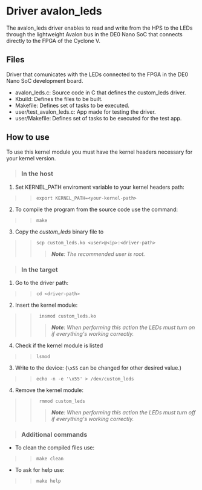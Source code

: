 # Driver avalon_leds

The avalon_leds driver enables to read and write from the HPS to the LEDs through the lightweight Avalon bus in the DE0 Nano SoC that connects directly to the FPGA of the Cyclone V.

## Files

Driver that comunicates with the LEDs connected to the FPGA in the DE0 Nano SoC development board.

* avalon_leds.c: Source code in C that defines the custom_leds driver.
* Kbuild: Defines the files to be built.
* Makefile: Defines set of tasks to be executed.
* user/test_avalon_leds.c: App made for testing the driver.
* user/Makefile: Defines set of tasks to be executed for the test app.

## How to use

To use this kernel module you must have the kernel headers necessary for your kernel version.

> ### In the host
1. Set KERNEL_PATH enviroment variable to your kernel headers path:
> > `export KERNEL_PATH=<your-kernel-path>`
2. To compile the program from the source code use the command:
> > `make`
3. Copy the *custom_leds* binary file to 
> > `scp custom_leds.ko <user>@<ip>:<driver-path>`
> > > ***Note**: The recommended user is root.*

> ### In the target
1. Go to the driver path:
> > `cd <driver-path>`
2. Insert the kernel module:
> > ` insmod custom_leds.ko`
> > > ***Note**: When performing this action the LEDs must turn on if everything's working correctly.*
4. Check if the kernel module is listed
> > `lsmod`
3. Write to the device: (`\x55` can be changed for other desired value.)
> > `echo -n -e '\x55' > /dev/custom_leds`
4. Remove the kernel module:
> > ` rmmod custom_leds`
> > > ***Note**: When performing this action the LEDs must turn off if everything's working correctly.*


> ### Additional commands
* To clean the compiled files use:
> > `make clean`
* To ask for help use:
> > `make help`
